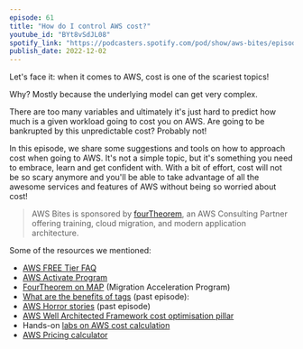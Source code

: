 ```yaml
---
episode: 61
title: "How do I control AWS cost?"
youtube_id: "BYt8vSdJL08"
spotify_link: "https://podcasters.spotify.com/pod/show/aws-bites/episodes/61--How-do-I-control-AWS-costs-e1rid5p"
publish_date: 2022-12-02
---
```


Let's face it: when it comes to AWS, cost is one of the scariest topics!

Why? Mostly because the underlying model can get very complex.

There are too many variables and ultimately it's just hard to predict how much is a given workload going to cost you on AWS. Are going to be bankrupted by this unpredictable cost? Probably not!

In this episode, we share some suggestions and tools on how to approach cost when going to AWS. It's not a simple topic, but it's something you need to embrace, learn and get confident with. With a bit of effort, cost will not be so scary anymore and you'll be able to take advantage of all the awesome services and features of AWS without being so worried about cost!

> AWS Bites is sponsored by [fourTheorem](https://fourtheorem.com/), an AWS Consulting Partner offering training, cloud migration, and modern application architecture.

Some of the resources we mentioned:

- [AWS FREE Tier FAQ](https://aws.amazon.com/free/free-tier-faqs/) 
- [AWS Activate Program](https://aws.amazon.com/activate/)
- [FourTheorem on MAP](https://fourtheorem.com/solutions/migration-acceleration/) (Migration Acceleration Program)
- [What are the benefits of tags](https://awsbites.com/32-what-are-the-benefits-of-tags/) (past episode): 
- [AWS Horror stories](https://awsbites.com/8-what-are-your-aws-horror-stories/) (past episode) 
- [AWS Well Architected Framework cost optimisation pillar](https://docs.aws.amazon.com/wellarchitected/latest/cost-optimization-pillar/welcome.htm)
- Hands-on [labs on AWS cost calculation](https://www.wellarchitectedlabs.com/cost/) 
- [AWS Pricing calculator](https://calculator.aws)
